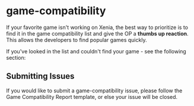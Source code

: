 # game-compatibility
If your favorite game isn't working on Xenia, the best way to prioritize is to find it
in the game compatibility list and give the OP a **thumbs up reaction**. This allows
the developers to find popular games quickly.

If you've looked in the list and couldn't find your game - see the following section:

## Submitting Issues
If you would like to submit a game-compatibility issue, please follow the Game
Compatibility Report template, or else your issue will be closed.
